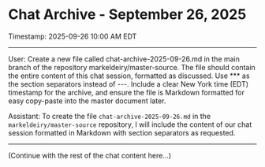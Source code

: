 # Chat Archive - September 26, 2025

Timestamp: 2025-09-26 10:00 AM EDT

***

User: Create a new file called chat-archive-2025-09-26.md in the main branch of the repository markeldeiry/master-source. The file should contain the entire content of this chat session, formatted as discussed. Use *** as the section separators instead of ---. Include a clear New York time (EDT) timestamp for the archive, and ensure the file is Markdown formatted for easy copy-paste into the master document later.

Assistant: To create the file `chat-archive-2025-09-26.md` in the `markeldeiry/master-source` repository, I will include the content of our chat session formatted in Markdown with section separators as requested. 

***

(Continue with the rest of the chat content here...)